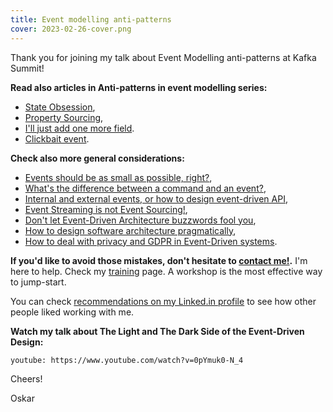 ```yaml
---
title: Event modelling anti-patterns
cover: 2023-02-26-cover.png
---
```


Thank you for joining my talk about Event Modelling anti-patterns at Kafka Summit!

**Read also articles in Anti-patterns in event modelling series:**
- [State Obsession](/en/state-obsession/),
- [Property Sourcing](/en/property-sourcing/),
- [I'll just add one more field](/en/i_will_just_add_one_more_field/).
- [Clickbait event](/en/clickbait_event/).

**Check also more general considerations:**
- [Events should be as small as possible, right?](/en/events_should_be_as_small_as_possible/),
- [What's the difference between a command and an event?](/en/whats_the_difference_between_event_and_command/),
- [Internal and external events, or how to design event-driven API](/en/internal_external_events/),
- [Event Streaming is not Event Sourcing!](/en/event_streaming_is_not_event_sourcing/),
- [Don't let Event-Driven Architecture buzzwords fool you](/en/dont_let_event_driven_architecture_buzzwords_fool_you/),
- [How to design software architecture pragmatically](/en/how_to_design_software_architecture_pragmatically/),
- [How to deal with privacy and GDPR in Event-Driven systems](/en/gdpr_in_event_driven_architecture/).

**If you'd like to avoid those mistakes, don't hesitate to [contact me!](mailto:oskar@event-driven.io).** I'm here to help. Check my [training](/en/training/) page. A workshop is the most effective way to jump-start. 

You can check [recommendations on my Linked.in profile](https://www.linkedin.com/in/oskardudycz/) to see how other people liked working with me.

**Watch my talk about The Light and The Dark Side of the Event-Driven Design:**

`youtube: https://www.youtube.com/watch?v=0pYmuk0-N_4`

Cheers!

Oskar
